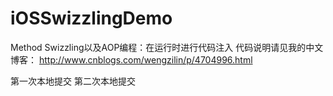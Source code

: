 # iOSSwizzlingDemo
Method Swizzling以及AOP编程：在运行时进行代码注入
代码说明请见我的中文博客：
http://www.cnblogs.com/wengzilin/p/4704996.html

第一次本地提交
第二次本地提交